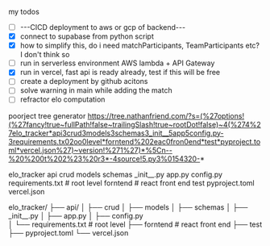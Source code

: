 my todos

- [ ] ---CICD deployment to aws or gcp of backend---
- [x] connect to supabase from python script
- [x] how to simplify this, do i need matchParticipants, TeamParticipants etc? I don't think so
- [ ] run in serverless environment AWS lambda + API Gateway
- [x] run in vercel, fast api is ready already, test if this will be free
- [ ] create a deployment by github acitons
- [ ] solve warning in main while adding the match
- [ ] refractor elo computation

poorject tree generator
https://tree.nathanfriend.com/?s=(%27options!(%27fancy!true~fullPath!false~trailingSlash!true~rootDot!false)~4(%274%27elo_tracker*api3crud3models3schemas3_init__5app5config.py-3requirements.tx02oo0level*forntend%202eac0fron0end*test*pyproject.toml*vercel.json%27)~version!%271%27)*%5Cn--%20%200t%202%23%20r3*-4source!5.py3%0154320-*

elo_tracker
api
crud
models
schemas
\_init\_\_.py
app.py
config.py  
 requirements.txt # root level
forntend # react front end
test
pyproject.toml
vercel.json

elo_tracker/
├── api/
│ ├── crud
│ ├── models
│ ├── schemas
│ ├── \_init\_\_.py
│ ├── app.py
│ ├── config.py  
│ └── requirements.txt # root level
├── forntend # react front end
├── test
├── pyproject.toml
└── vercel.json
